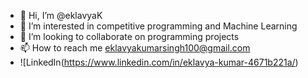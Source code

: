 - 👋 Hi, I’m @eklavyaK
- 👀 I’m interested in competitive programming and Machine Learning
- 💞️ I’m looking to collaborate on programming projects
- 📫 How to reach me eklavyakumarsingh100@gmail.com
- ![LinkedIn(https://www.linkedin.com/in/eklavya-kumar-4671b221a/)

<!---
eklavyaK/eklavyaK is a ✨ special ✨ repository because its `README.md` (this file) appears on your GitHub profile.
You can click the Preview link to take a look at your changes.
--->
